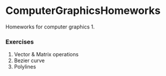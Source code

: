 ComputerGraphicsHomeworks
=========================

Homeworks for computer graphics 1.

### Exercises

1. Vector & Matrix operations
2. Bezier curve
3. Polylines
